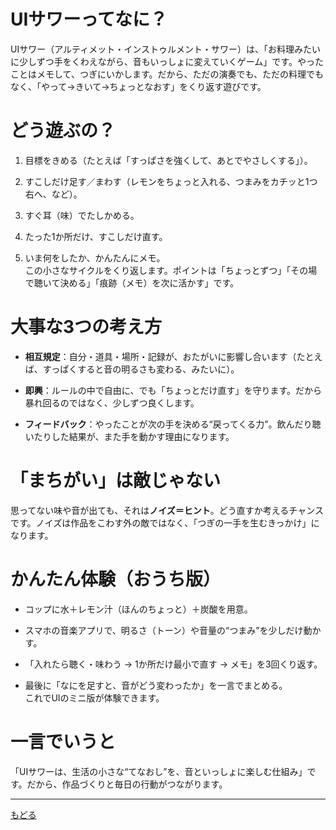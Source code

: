 # UIサワーってなに？

UIサワー（アルティメット・インストゥルメント・サワー）は、「お料理みたいに少しずつ手をくわえながら、音もいっしょに変えていくゲーム」です。やったことはメモして、つぎにいかします。だから、ただの演奏でも、ただの料理でもなく、「やって→きいて→ちょっとなおす」をくり返す遊びです。

# どう遊ぶの？

1. 目標をきめる（たとえば「すっぱさを強くして、あとでやさしくする」）。
    
2. すこしだけ足す／まわす（レモンをちょっと入れる、つまみをカチッと1つ右へ、など）。
    
3. すぐ耳（味）でたしかめる。
    
4. たった1か所だけ、すこしだけ直す。
    
5. いま何をしたか、かんたんにメモ。  
    この小さなサイクルをくり返します。ポイントは「ちょっとずつ」「その場で聴いて決める」「痕跡（メモ）を次に活かす」です。
    

# 大事な3つの考え方

- **相互規定**：自分・道具・場所・記録が、おたがいに影響し合います（たとえば、すっぱくすると音の明るさも変わる、みたいに）。
    
- **即興**：ルールの中で自由に、でも「ちょっとだけ直す」を守ります。だから暴れ回るのではなく、少しずつ良くします。
    
- **フィードバック**：やったことが次の手を決める“戻ってくる力”。飲んだり聴いたりした結果が、また手を動かす理由になります。
    

# 「まちがい」は敵じゃない

思ってない味や音が出ても、それは**ノイズ＝ヒント**。どう直すか考えるチャンスです。ノイズは作品をこわす外の敵ではなく、「つぎの一手を生むきっかけ」になります。

# かんたん体験（おうち版）

- コップに水＋レモン汁（ほんのちょっと）＋炭酸を用意。
    
- スマホの音楽アプリで、明るさ（トーン）や音量の“つまみ”を少しだけ動かす。
    
- 「入れたら聴く・味わう → 1か所だけ最小で直す → メモ」を3回くり返す。
    
- 最後に「なにを足すと、音がどう変わったか」を一言でまとめる。  
    これでUIのミニ版が体験できます。
    

# 一言でいうと

「UIサワーは、生活の小さな“てなおし”を、音といっしょに楽しむ仕組み」です。だから、作品づくりと毎日の行動がつながります。

---

[もどる](docs/ui_sour/index.md)
